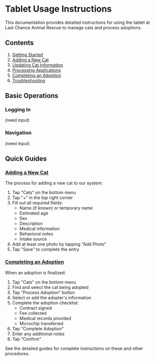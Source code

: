 # Tablet Usage Instructions

This documentation provides detailed instructions for using the tablet at Last Chance Animal Rescue to manage cats and process adoptions.

## Contents

1. [Getting Started](./getting-started.md)
2. [Adding a New Cat](./adding-new-cat.md)
3. [Updating Cat Information](./updating-cat-info.md)
4. [Processing Applications](./processing-adoption.md)
5. [Completing an Adoption](./completing-adoption.md)
6. [Troubleshooting](./troubleshooting.md)

## Basic Operations

### Logging In
(need input)

### Navigation
(need input)

## Quick Guides

### [Adding a New Cat](./adding-new-cat.md)

The process for adding a new cat to our system:

1. Tap "Cats" on the bottom menu
2. Tap "+" in the top right corner
3. Fill out all required fields:
   - Name (if known) or temporary name
   - Estimated age
   - Sex
   - Description
   - Medical information
   - Behavioral notes
   - Intake source
4. Add at least one photo by tapping "Add Photo"
5. Tap "Save" to complete the entry

### [Completing an Adoption](./completing-adoption.md)

When an adoption is finalized:

1. Tap "Cats" on the bottom menu
2. Find and select the cat being adopted
3. Tap "Process Adoption" button
4. Select or add the adopter's information
5. Complete the adoption checklist:
   - Contract signed
   - Fee collected
   - Medical records provided
   - Microchip transferred
6. Tap "Complete Adoption"
7. Enter any additional notes
8. Tap "Confirm"

See the detailed guides for complete instructions on these and other procedures. 